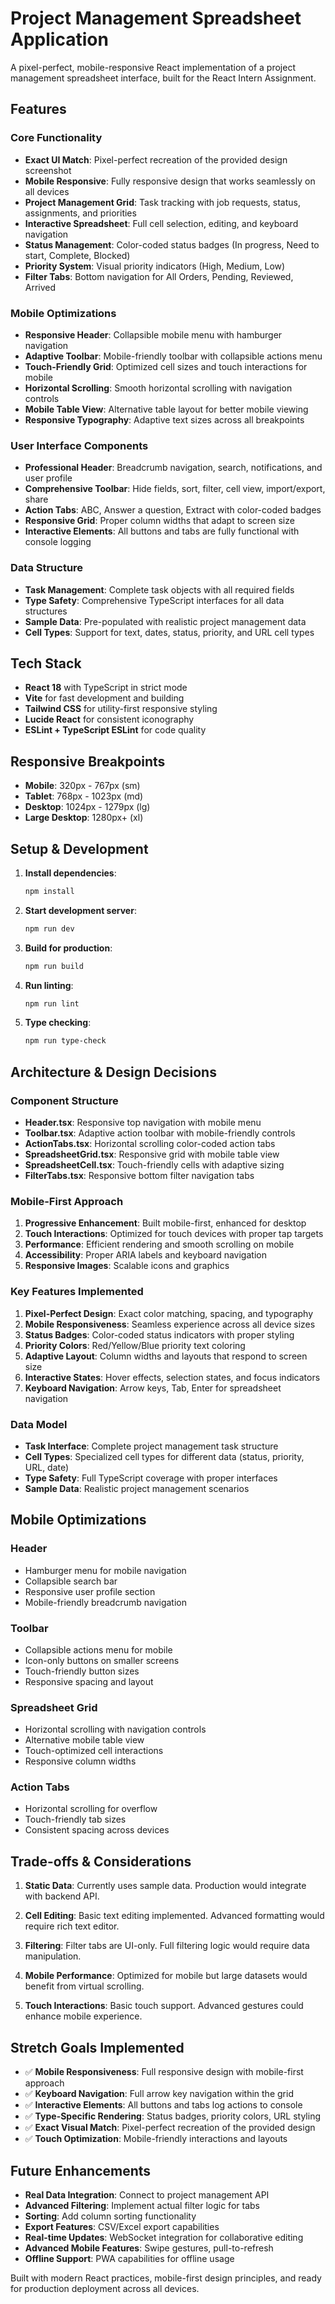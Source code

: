 # Project Management Spreadsheet Application

A pixel-perfect, mobile-responsive React implementation of a project management spreadsheet interface, built for the React Intern Assignment.

## Features

### Core Functionality
- **Exact UI Match**: Pixel-perfect recreation of the provided design screenshot
- **Mobile Responsive**: Fully responsive design that works seamlessly on all devices
- **Project Management Grid**: Task tracking with job requests, status, assignments, and priorities
- **Interactive Spreadsheet**: Full cell selection, editing, and keyboard navigation
- **Status Management**: Color-coded status badges (In progress, Need to start, Complete, Blocked)
- **Priority System**: Visual priority indicators (High, Medium, Low)
- **Filter Tabs**: Bottom navigation for All Orders, Pending, Reviewed, Arrived

### Mobile Optimizations
- **Responsive Header**: Collapsible mobile menu with hamburger navigation
- **Adaptive Toolbar**: Mobile-friendly toolbar with collapsible actions menu
- **Touch-Friendly Grid**: Optimized cell sizes and touch interactions for mobile
- **Horizontal Scrolling**: Smooth horizontal scrolling with navigation controls
- **Mobile Table View**: Alternative table layout for better mobile viewing
- **Responsive Typography**: Adaptive text sizes across all breakpoints

### User Interface Components
- **Professional Header**: Breadcrumb navigation, search, notifications, and user profile
- **Comprehensive Toolbar**: Hide fields, sort, filter, cell view, import/export, share
- **Action Tabs**: ABC, Answer a question, Extract with color-coded badges
- **Responsive Grid**: Proper column widths that adapt to screen size
- **Interactive Elements**: All buttons and tabs are fully functional with console logging

### Data Structure
- **Task Management**: Complete task objects with all required fields
- **Type Safety**: Comprehensive TypeScript interfaces for all data structures
- **Sample Data**: Pre-populated with realistic project management data
- **Cell Types**: Support for text, dates, status, priority, and URL cell types

## Tech Stack

- **React 18** with TypeScript in strict mode
- **Vite** for fast development and building
- **Tailwind CSS** for utility-first responsive styling
- **Lucide React** for consistent iconography
- **ESLint + TypeScript ESLint** for code quality

## Responsive Breakpoints

- **Mobile**: 320px - 767px (sm)
- **Tablet**: 768px - 1023px (md)
- **Desktop**: 1024px - 1279px (lg)
- **Large Desktop**: 1280px+ (xl)

## Setup & Development

1. **Install dependencies**:
   ```bash
   npm install
   ```

2. **Start development server**:
   ```bash
   npm run dev
   ```

3. **Build for production**:
   ```bash
   npm run build
   ```

4. **Run linting**:
   ```bash
   npm run lint
   ```

5. **Type checking**:
   ```bash
   npm run type-check
   ```

## Architecture & Design Decisions

### Component Structure
- **Header.tsx**: Responsive top navigation with mobile menu
- **Toolbar.tsx**: Adaptive action toolbar with mobile-friendly controls
- **ActionTabs.tsx**: Horizontal scrolling color-coded action tabs
- **SpreadsheetGrid.tsx**: Responsive grid with mobile table view
- **SpreadsheetCell.tsx**: Touch-friendly cells with adaptive sizing
- **FilterTabs.tsx**: Responsive bottom filter navigation tabs

### Mobile-First Approach
1. **Progressive Enhancement**: Built mobile-first, enhanced for desktop
2. **Touch Interactions**: Optimized for touch devices with proper tap targets
3. **Performance**: Efficient rendering and smooth scrolling on mobile
4. **Accessibility**: Proper ARIA labels and keyboard navigation
5. **Responsive Images**: Scalable icons and graphics

### Key Features Implemented
1. **Pixel-Perfect Design**: Exact color matching, spacing, and typography
2. **Mobile Responsiveness**: Seamless experience across all device sizes
3. **Status Badges**: Color-coded status indicators with proper styling
4. **Priority Colors**: Red/Yellow/Blue priority text coloring
5. **Adaptive Layout**: Column widths and layouts that respond to screen size
6. **Interactive States**: Hover effects, selection states, and focus indicators
7. **Keyboard Navigation**: Arrow keys, Tab, Enter for spreadsheet navigation

### Data Model
- **Task Interface**: Complete project management task structure
- **Cell Types**: Specialized cell types for different data (status, priority, URL, date)
- **Type Safety**: Full TypeScript coverage with proper interfaces
- **Sample Data**: Realistic project management scenarios

## Mobile Optimizations

### Header
- Hamburger menu for mobile navigation
- Collapsible search bar
- Responsive user profile section
- Mobile-friendly breadcrumb navigation

### Toolbar
- Collapsible actions menu for mobile
- Icon-only buttons on smaller screens
- Touch-friendly button sizes
- Responsive spacing and layout

### Spreadsheet Grid
- Horizontal scrolling with navigation controls
- Alternative mobile table view
- Touch-optimized cell interactions
- Responsive column widths

### Action Tabs
- Horizontal scrolling for overflow
- Touch-friendly tab sizes
- Consistent spacing across devices

## Trade-offs & Considerations

1. **Static Data**: Currently uses sample data. Production would integrate with backend API.

2. **Cell Editing**: Basic text editing implemented. Advanced formatting would require rich text editor.

3. **Filtering**: Filter tabs are UI-only. Full filtering logic would require data manipulation.

4. **Mobile Performance**: Optimized for mobile but large datasets would benefit from virtual scrolling.

5. **Touch Interactions**: Basic touch support. Advanced gestures could enhance mobile experience.

## Stretch Goals Implemented

- ✅ **Mobile Responsiveness**: Full responsive design with mobile-first approach
- ✅ **Keyboard Navigation**: Full arrow key navigation within the grid
- ✅ **Interactive Elements**: All buttons and tabs log actions to console
- ✅ **Type-Specific Rendering**: Status badges, priority colors, URL styling
- ✅ **Exact Visual Match**: Pixel-perfect recreation of the provided design
- ✅ **Touch Optimization**: Mobile-friendly interactions and layouts

## Future Enhancements

- **Real Data Integration**: Connect to project management API
- **Advanced Filtering**: Implement actual filter logic for tabs
- **Sorting**: Add column sorting functionality
- **Export Features**: CSV/Excel export capabilities
- **Real-time Updates**: WebSocket integration for collaborative editing
- **Advanced Mobile Features**: Swipe gestures, pull-to-refresh
- **Offline Support**: PWA capabilities for offline usage

Built with modern React practices, mobile-first design principles, and ready for production deployment across all devices.